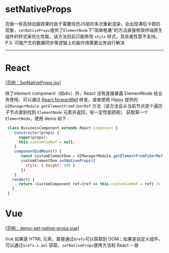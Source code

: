 # setNativeProps

在做一些高频动画效果时由于需要经历JS层的多次重新渲染，会出现滞后卡顿的现象，`setNativeProps`提供了`ElementNode`下"简单粗暴"的方法直接修改终端原生组件的样式来优化性能，该方法目前只能修改 `style` 样式，其余属性暂不支持。P.S. 可能产生的数据同步等逻辑上的副作用需要业务自行解决

---

# React

[[范例：SetNativeProps.jsx]](//github.com/Tencent/Hippy/blob/master/examples/hippy-react-demo/src/externals/SetNativeProps/index.jsx)

除了element component（如div）外，React 没有直接暴露 ElementNode 给业务使用，可以通过 [React.forwardRef](https://zh-hans.reactjs.org/docs/forwarding-refs.html) 转发，或者使用 Hippy 提供的 `UIManagerModule.getElementFromFiberRef` 方法（该方法会从当前节点逐个遍历子节点直到找到 `ElementNode` 元素并返回，有一定性能损耗） 获取第一个 `ElementNode`，使用 demo 如下：

```javascript
 class BusinessComponent extends React.Component {
    constructor(props) {
      super(props);
      this.customComRef = null;
    }
    componentDidMount() {
       const customElementDom = UIManagerModule.getElementFromFiberRef(this.customComRef);
       customElementDom.setNativeProps({
         style: { height: 100 }
       })
    }
   render() {
      return <CustomComponent ref={ref => this.customComRef = ref} />
   }
 }

   ```

# Vue

[[范例：demo-set-native-props.vue]](//github.com/Tencent/Hippy/blob/master/examples/hippy-vue-demo/src/components/demos/demo-set-native-props.vue)

Vue 如果是 HTML 元素，直接通过`$refs`可以获取到 DOM；如果是自定义组件，可以通过`$refs.x.$el` 获取，`setNativeProps`使用方法和 React 一致
